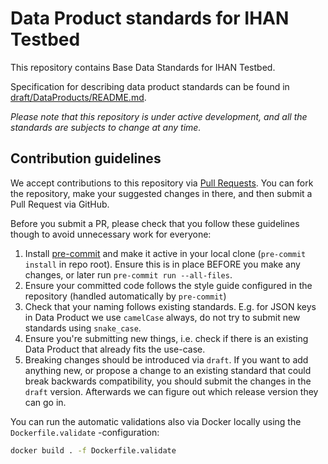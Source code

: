 # Data Product standards for IHAN Testbed

This repository contains Base Data Standards for IHAN Testbed.

Specification for describing data product standards can be found in
[draft/DataProducts/README.md](draft/DataProducts/README.md).

_Please note that this repository is under active development, and all the standards are
subjects to change at any time._

## Contribution guidelines

We accept contributions to this repository via
[Pull Requests](https://github.com/IHAN-Testbed/standards/pulls). You can fork the
repository, make your suggested changes in there, and then submit a Pull Request via
GitHub.

Before you submit a PR, please check that you follow these guidelines though to avoid
unnecessary work for everyone:

1. Install [pre-commit](https://pre-commit.com/#install) and make it active in your
   local clone (`pre-commit install` in repo root). Ensure this is in place BEFORE you
   make any changes, or later run `pre-commit run --all-files`.
2. Ensure your committed code follows the style guide configured in the repository
   (handled automatically by `pre-commit`)
3. Check that your naming follows existing standards. E.g. for JSON keys in Data Product
   we use `camelCase` always, do not try to submit new standards using `snake_case`.
4. Ensure you're submitting new things, i.e. check if there is an existing Data Product
   that already fits the use-case.
5. Breaking changes should be introduced via `draft`. If you want to add anything new,
   or propose a change to an existing standard that could break backwards compatibility,
   you should submit the changes in the `draft` version. Afterwards we can figure out
   which release version they can go in.

You can run the automatic validations also via Docker locally using the
`Dockerfile.validate` -configuration:

```bash
docker build . -f Dockerfile.validate
```
